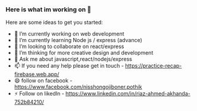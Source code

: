 ### Here is what im working on 👋

Here are some ideas to get you started:

- 🔭 I’m currently working on web development
- 🌱 I’m currently learning Node js / express (advance)
- 👯 I’m looking to collaborate on react/express
- 🤔 I’m thinking for more creative design and development
- 💬 Ask me about javascript,react/nodejs/express
- 📫 If you need any help please get in touch - https://practice-recap-firebase.web.app/ 
- 😄 follow on facebook - https://www.facebook.com/nisshongojiboner.pothik
- ⚡ Follow on likedIn - https://www.linkedin.com/in/riaz-ahmed-akhanda-752b84210/
